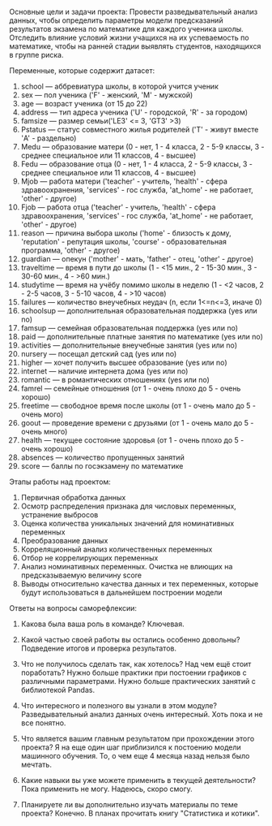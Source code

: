 Основные цели и задачи проекта:
Провести разведывательный анализ данных, чтобы определить параметры модели предсказаний результатов экзамена по математике для каждого ученика школы. Отследить влияние условий жизни учащихся на их успеваемость по математике, чтобы на ранней стадии выявлять студентов, находящихся в группе риска.


Переменные, которые содержит датасет:
1. school — аббревиатура школы, в которой учится ученик
2. sex — пол ученика ('F' - женский, 'M' - мужской)
3. age — возраст ученика (от 15 до 22)
4. address — тип адреса ученика ('U' - городской, 'R' - за городом)
5. famsize — размер семьи('LE3' <= 3, 'GT3' >3)
6. Pstatus — статус совместного жилья родителей ('T' - живут вместе 'A' - раздельно)
7. Medu — образование матери (0 - нет, 1 - 4 класса, 2 - 5-9 классы, 3 - среднее специальное или 11 классов, 4 - высшее)
8. Fedu — образование отца (0 - нет, 1 - 4 класса, 2 - 5-9 классы, 3 - среднее специальное или 11 классов, 4 - высшее)
9. Mjob — работа матери ('teacher' - учитель, 'health' - сфера здравоохранения, 'services' - гос служба, 'at_home' - не работает, 'other' - другое)
10. Fjob — работа отца ('teacher' - учитель, 'health' - сфера здравоохранения, 'services' - гос служба, 'at_home' - не работает, 'other' - другое)
11. reason — причина выбора школы ('home' - близость к дому, 'reputation' - репутация школы, 'course' - образовательная программа, 'other' - другое)
12. guardian — опекун ('mother' - мать, 'father' - отец, 'other' - другое)
13. traveltime — время в пути до школы (1 - <15 мин., 2 - 15-30 мин., 3 - 30-60 мин., 4 - >60 мин.)
14. studytime — время на учёбу помимо школы в неделю (1 - <2 часов, 2 - 2-5 часов, 3 - 5-10 часов, 4 - >10 часов)
15. failures — количество внеучебных неудач (n, если 1<=n<=3, иначе 0)
16. schoolsup — дополнительная образовательная поддержка (yes или no)
17. famsup — семейная образовательная поддержка (yes или no)
18. paid — дополнительные платные занятия по математике (yes или no)
19. activities — дополнительные внеучебные занятия (yes или no)
20. nursery — посещал детский сад (yes или no)
21. higher — хочет получить высшее образование (yes или no)
22. internet — наличие интернета дома (yes или no)
23. romantic — в романтических отношениях (yes или no)
24. famrel — семейные отношения (от 1 - очень плохо до 5 - очень хорошо)
25. freetime — свободное время после школы (от 1 - очень мало до 5 - очень мого)
26. goout — проведение времени с друзьями (от 1 - очень мало до 5 - очень много)
27. health — текущее состояние здоровья (от 1 - очень плохо до 5 - очень хорошо)
28. absences — количество пропущенных занятий
29. score — баллы по госэкзамену по математике


Этапы работы над проектом:
1. Первичная обработка данных
2. Осмотр распределения признака для числовых переменных, устранение выбросов
3. Оценка количества уникальных значений для номинативных переменных
4. Преобразование данных
5. Корреляционный анализ количественных переменных
6. Отбор не коррелирующих переменных
7. Анализ номинативных переменных. Очистка не влиющих на предсказываемую величину score
9. Выводы относительно качества данных и тех переменных, которые будут использоваться в дальнейшем построении модели


Ответы на вопросы саморефлексии:

1. Какова была ваша роль в команде?
Ключевая.

2. Какой частью своей работы вы остались особенно довольны?
Подведение итогов и проверка результатов.

3. Что не получилось сделать так, как хотелось? Над чем ещё стоит поработать?
Нужно больше практики при постоении графиков с различными параметрами.
Нужно больше практических занятий с библиотекой Pandas.

4. Что интересного и полезного вы узнали в этом модуле?
Разведывательный анализ данных очень интересный. Хоть пока и не все понятно.

5. Что является вашим главным результатом при прохождении этого проекта?
Я на еще один шаг приблизился к постоению модели машинного обучения. То, о чем еще 4 месяца назад нельзя было мечтать.

6. Какие навыки вы уже можете применить в текущей деятельности?
Пока применить не могу. Надеюсь, скоро смогу.

7. Планируете ли вы дополнительно изучать материалы по теме проекта?
Конечно. В планах прочитать книгу "Статистика и котики".
